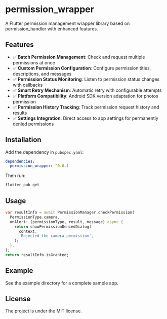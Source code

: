 # permission_wrapper

A Flutter permission management wrapper library based on permission_handler with enhanced features.

## Features

- ✅ **Batch Permission Management**: Check and request multiple permissions at once
- ✅ **Custom Permission Configuration**: Configure permission titles, descriptions, and messages
- ✅ **Permission Status Monitoring**: Listen to permission status changes with callbacks
- ✅ **Smart Retry Mechanism**: Automatic retry with configurable attempts
- ✅ **Platform Compatibility**: Android SDK version adaptation for photos permission
- ✅ **Permission History Tracking**: Track permission request history and results
- ✅ **Settings Integration**: Direct access to app settings for permanently denied permissions


## Installation
Add the dependency in `pubspec.yaml`:

```yaml 
dependencies:
  permission_wrapper: ^0.0.1
```

Then run:
``` bash
flutter pub get
```

## Usage

```dart
var resultInfo = await PermissionManager.checkPermission(
  PermissionType.camera,
  onAlert: (permissionType, result, message) async {
    return showPermissionDeniedDialog(
      context,
      'Rejected the camera permission',
    );
  },
);
return resultInfo.isGranted;
```


## Example

See the example directory for a complete sample app.


## License

The project is under the MIT license.